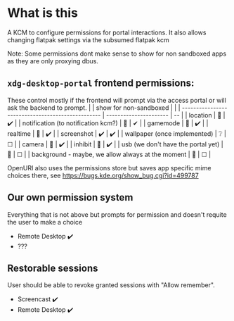 <!--
    SPDX-License-Identifier: CC-BY-SA-4.0
    SPDX-FileCopyrightText: 2025 David Redondo <kde@david-redondo.de>
-->

# What is this

A KCM to configure permissions for portal interactions. It also allows changing flatpak settings
via the subsumed flatpak kcm

Note: Some permissions dont make sense to show for non
sandboxed apps as they are only proxying dbus.

## `xdg-desktop-portal` frontend permissions:

These control mostly if the frontend will prompt via the access portal
or will ask the backend to prompt.
|                                                   | show for non-sandboxed |   |
| ------------------------------------------------- | ---------------------- | -- |
| location                                          | 🚫                     | ✔️ |
| notification (to notification kcm?)               | 🚫                     | ✔  |
| gamemode                                          | 🚫                     | ✔️ |
| realtime                                          | 🚫                     | ✔️ |
| screenshot                                        | ✔️                     | ✔️ |
| wallpaper (once implemented)                      | ❔                     | ☐  |
| camera                                            | 🚫                     | ✔️ |
| inhibit                                           | 🚫                     | ✔️ |
| usb (we don't have the portal yet)                | 🚫                     | ☐  |
| background - maybe, we allow always at the moment | 🚫                     | ☐  |


OpenURI also uses the permissions store but saves app specific mime choices there, see
https://bugs.kde.org/show_bug.cgi?id=499787

## Our own permission system
Everything that is not above but prompts for permission and doesn't requite the user to make a choice
- Remote Desktop ✔️
- ???
## Restorable sessions
User should be able to revoke granted sessions with "Allow remember".
- Screencast  ✔️
- Remote Desktop  ✔️

